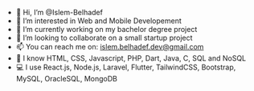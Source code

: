 - 👋 Hi, I’m @Islem-Belhadef
- 👀 I’m interested in Web and Mobile Developement
- 🌱 I’m currently working on my bachelor degree project
- 💞️ I’m looking to collaborate on a small startup project
- 📫 You can reach me on: islem.belhadef.dev@gmail.com
- 🧠 I know HTML, CSS, Javascript, PHP, Dart, Java, C, SQL and NoSQL
- 💻 I use React.js, Node.js, Laravel, Flutter, TailwindCSS, Bootstrap, MySQL, OracleSQL, MongoDB 

<!---
Islem-Belhadef/Islem-Belhadef is a ✨ special ✨ repository because its `README.md` (this file) appears on your GitHub profile.
You can click the Preview link to take a look at your changes.
--->
